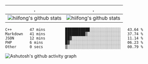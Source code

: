  . | .
--- | --- 
![hiifong's github stats](https://github-readme-stats.vercel.app/api?username=hiifong&show_icons=true&include_all_commits=true) | ![hiifong's github stats](https://github-readme-stats.vercel.app/api/top-langs/?username=hiifong&layout=compact)
<!--START_SECTION:waka-->

```text
C++        47 mins         ███████████░░░░░░░░░░░░░░   43.64 %
Markdown   41 mins         █████████▒░░░░░░░░░░░░░░░   37.74 %
JSON       12 mins         ██▓░░░░░░░░░░░░░░░░░░░░░░   11.14 %
PHP        6 mins          █▓░░░░░░░░░░░░░░░░░░░░░░░   06.23 %
Other      0 secs          ▒░░░░░░░░░░░░░░░░░░░░░░░░   00.79 %
```

<!--END_SECTION:waka-->
![Ashutosh's github activity graph](https://activity-graph.herokuapp.com/graph?username=hiifong&theme=react-dark)
